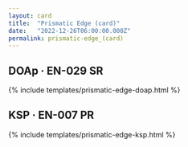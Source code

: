 ```yaml
---
layout: card
title:  "Prismatic Edge (card)"
date:   "2022-12-26T06:00:00.000Z"
permalink: prismatic-edge_(card)
---
```


## DOAp &middot; EN-029 SR

{% include templates/prismatic-edge-doap.html %}


## KSP &middot; EN-007 PR

{% include templates/prismatic-edge-ksp.html %}
